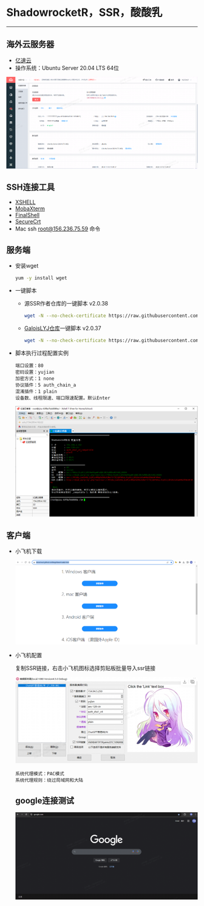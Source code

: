 # ShadowrocketR，SSR，酸酸乳

---

## 海外云服务器

- [亿速云](https://uc.yisu.com/index.php/vhost/lightserver.html)
- 操作系统：Ubuntu Server 20.04 LTS 64位

![亿速云](https://raw.githubusercontent.com/GaloisLYJ/booknotes/refs/heads/master/%E4%BA%91%E6%9C%8D%E5%8A%A1%E5%99%A8%E4%B9%8B%E7%A7%91%E5%AD%A6%E4%B8%8A%E7%BD%91/file/%E4%BA%BF%E9%80%9F%E4%BA%91Ubuntu.png)

## SSH连接工具

- [XSHELL](https://www.xshell.com/zh/free-for-home-school/)
- [MobaXterm](https://mobaxterm.mobatek.net/)
- [FinalShell](https://www.hostbuf.com/t/988.html)
- [SecureCrt](https://www.vandyke.com/products/securecrt/)
- Mac ssh root@156.236.75.59 命令

## 服务端

- 安装wget

  ```bash
  yum -y install wget
  ```

- 一键脚本

  - 源SSR作者仓库的一键脚本 v2.0.38

    ```bash
    wget -N --no-check-certificate https://raw.githubusercontent.com/ToyoDAdoubi/doubi/master/ssr.sh && chmod +x ssr.sh && bash ssr.sh
    ```

  - [GaloisLYJ仓库](https://github.com/GaloisLYJ/doubi)一键脚本 v2.0.37

    ```bash
    wget -N --no-check-certificate https://raw.githubusercontent.com/GaloisLYJ/doubi/refs/heads/master/ssr.sh && chmod +x ssr.sh && bash ssr.sh
    ```

- 脚本执行过程配置实例

  ```
  端口设置：80
  密码设置：yujian
  加密方式：1 none
  协议插件：5 auth_chain_a
  混淆插件：1 plain
  设备数、线程限速、端口限速配置。默认Enter
  ```

  <img src="https://raw.githubusercontent.com/GaloisLYJ/booknotes/refs/heads/master/%E4%BA%91%E6%9C%8D%E5%8A%A1%E5%99%A8%E4%B9%8B%E7%A7%91%E5%AD%A6%E4%B8%8A%E7%BD%91/file/SSR%E6%9C%8D%E5%8A%A1%E7%AB%AF%E9%85%8D%E7%BD%AE.png" style="zoom:60%;" />

## 客户端

- 小飞机下载

  ![小飞机下载](https://raw.githubusercontent.com/GaloisLYJ/booknotes/refs/heads/master/%E4%BA%91%E6%9C%8D%E5%8A%A1%E5%99%A8%E4%B9%8B%E7%A7%91%E5%AD%A6%E4%B8%8A%E7%BD%91/file/%E5%B0%8F%E9%A3%9E%E6%9C%BA%E4%B8%8B%E8%BD%BD.png)

- 小飞机配置

  复制SSR链接，右击小飞机图标选择剪贴板批量导入ssr链接

  ![小飞机配置](https://raw.githubusercontent.com/GaloisLYJ/booknotes/refs/heads/master/%E4%BA%91%E6%9C%8D%E5%8A%A1%E5%99%A8%E4%B9%8B%E7%A7%91%E5%AD%A6%E4%B8%8A%E7%BD%91/file/SSR%E5%AE%A2%E6%88%B7%E7%AB%AF%E9%85%8D%E7%BD%AE.png)

  ```
  系统代理模式：PAC模式
  系统代理规则：绕过局域网和大陆
  ```

  ## google连接测试

  <img src="https://raw.githubusercontent.com/GaloisLYJ/booknotes/refs/heads/master/%E4%BA%91%E6%9C%8D%E5%8A%A1%E5%99%A8%E4%B9%8B%E7%A7%91%E5%AD%A6%E4%B8%8A%E7%BD%91/file/google%E8%BF%9E%E6%8E%A5%E6%B5%8B%E8%AF%95.png" alt="google" style="zoom:50%;" />